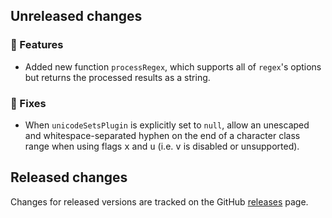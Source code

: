 ## Unreleased changes

### 🚀 Features

- Added new function `processRegex`, which supports all of `regex`'s options but returns the processed results as a string.

### 🐞 Fixes

- When `unicodeSetsPlugin` is explicitly set to `null`, allow an unescaped and whitespace-separated hyphen on the end of a character class range when using flags <kbd>x</kbd> and <kbd>u</kbd> (i.e. <kbd>v</kbd> is disabled or unsupported).

## Released changes

Changes for released versions are tracked on the GitHub [releases](https://github.com/slevithan/regex/releases) page.
